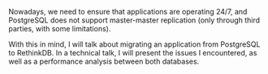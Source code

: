 Nowadays, we need to ensure that applications are operating 24/7, and
PostgreSQL does not support master-master replication (only through third
parties, with some limitations).

With this in mind, I will talk about migrating an application from PostgreSQL
to RethinkDB. In a technical talk, I will present the issues I encountered, as
well as a performance analysis between both databases.
